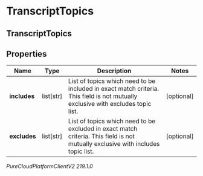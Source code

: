 # TranscriptTopics

## TranscriptTopics

## Properties

|Name | Type | Description | Notes|
|------------ | ------------- | ------------- | -------------|
| **includes** | list[str] | List of topics which need to be included in exact match criteria. This field is not mutually exclusive with excludes topic list. | [optional] |
| **excludes** | list[str] | List of topics which need to be excluded in exact match criteria. This field is not mutually exclusive with includes topic list. | [optional] |



_PureCloudPlatformClientV2 219.1.0_
